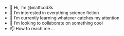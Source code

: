 - 👋 Hi, I’m @mattcod3s
- 👀 I’m interested in everything science fiction
- 🌱 I’m currently learning whatever catches my attention
- 💞️ I’m looking to collaborate on something cool
- 📫 How to reach me ...

<!---
mattcod3s/mattcod3s is a ✨ special ✨ repository because its `README.md` (this file) appears on your GitHub profile.
You can click the Preview link to take a look at your changes.
--->

